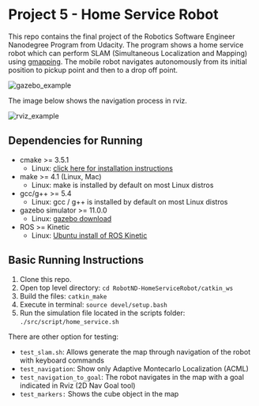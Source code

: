 # Project 5 - Home Service Robot

This repo contains the final project of the Robotics Software Engineer Nanodegree Program from Udacity. The program shows a home service robot which can perform SLAM (Simultaneous Localization and Mapping) using [gmapping](http://wiki.ros.org/gmapping). The mobile robot navigates autonomously from its initial position to pickup point and then to a drop off point.

![gazebo_example](media/gazebo.gif)

The image below shows the navigation process in rviz.

![rviz_example](rviz.gif)

## Dependencies for Running
* cmake >= 3.5.1
  * Linux: [click here for installation instructions](https://cmake.org/install/)
* make >= 4.1 (Linux, Mac)
  * Linux: make is installed by default on most Linux distros
* gcc/g++ >= 5.4
  * Linux: gcc / g++ is installed by default on most Linux distros
* gazebo simulator >= 11.0.0
  * Linux: [gazebo download](http://gazebosim.org/download)
* ROS >= Kinetic
  *  Linux: [Ubuntu install of ROS Kinetic](http://wiki.ros.org/kinetic/Installation/Ubuntu)

## Basic Running Instructions

1. Clone this repo.
2. Open top level directory: `cd RobotND-HomeServiceRobot/catkin_ws`
3. Build the files: `catkin_make`
4. Execute in terminal: `source devel/setup.bash`
5. Run the simulation file located in the scripts folder: `./src/script/home_service.sh`

There are other option for testing:
* `test_slam.sh`: Allows generate the map through navigation of the robot with keyboard commands
* `test_navigation`: Show only Adaptive Montecarlo Localization (ACML)
* `test_navigation_to_goal`: The robot navigates in the map with a goal indicated in Rviz (2D Nav Goal tool)
* `test_markers:` Shows the cube object in the map
